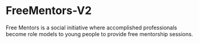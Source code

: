 # FreeMentors-V2
Free Mentors is a social initiative where accomplished professionals become role models to young people to provide free mentorship sessions.